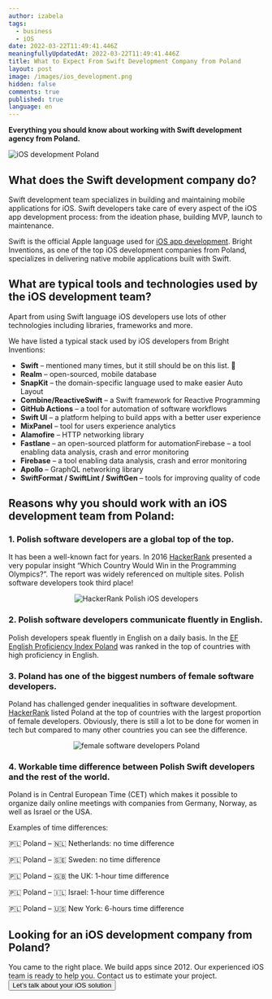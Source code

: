 ```yaml
---
author: izabela
tags:
  - business
  - iOS
date: 2022-03-22T11:49:41.446Z
meaningfullyUpdatedAt: 2022-03-22T11:49:41.446Z
title: What to Expect From Swift Development Company from Poland
layout: post
image: /images/ios_development.png
hidden: false
comments: true
published: true
language: en
---
```

**Everything you should know about working with Swift development agency from Poland.**

![iOS development Poland](../../static/images/ios_development.png "")

## What does the Swift development company do?

Swift development team specializes in building and maintaining mobile applications for iOS. Swift developers take care of every aspect of the iOS app development process: from the ideation phase, building MVP, launch to maintenance. 

Swift is the official Apple language used for [iOS app development](/our-areas/mobile-app-development). Bright Inventions, as one of the top iOS development companies from Poland, specializes in delivering native mobile applications built with Swift.

## What are typical tools and technologies used by the iOS development team?

Apart from using Swift language iOS developers use lots of other technologies including libraries, frameworks and more.

We have listed a typical stack used by iOS developers from Bright Inventions:

* **Swift** – mentioned many times, but it still should be on this list. 🙂
* **Realm** – open-sourced, mobile database
* **SnapKit** – the domain-specific language used to make easier Auto Layout
* **Combine/ReactiveSwift** – a Swift framework for Reactive Programming
* **GitHub Actions** – a tool for automation of software workflows
* **Swift UI** – a platform helping to build apps with a better user experience
* **MixPanel** – tool for users experience analytics
* **Alamofire** – HTTP networking library
* **Fastlane** – an open-sourced platform for automationFirebase – a tool enabling data analysis, crash and error monitoring
* **Firebase** – a tool enabling data analysis, crash and error monitoring
* **Apollo** – GraphQL networking library
* **SwiftFormat / SwiftLint / SwiftGen** – tools for improving quality of code

## Reasons why you should work with an iOS development team from Poland:

### 1. Polish software developers are a global top of the top.

It has been a well-known fact for years. In 2016 [](https://blog.hackerrank.com/which-country-would-win-in-the-programming-olympics/)[HackerRank](https://blog.hackerrank.com/which-country-would-win-in-the-programming-olympics/) presented a very popular insight “Which Country Would Win in the Programming Olympics?”. The report was widely referenced on multiple sites. Polish software developers took third place!

<center>

![HackerRank Polish iOS developers](../../static/images/hackerrank_polish_developers.png "")

</center>

### 2. Polish software developers communicate fluently in English.

Polish developers speak fluently in English on a daily basis. In the [EF English Proficiency Index Poland](https://www.ef.com/assetscdn/WIBIwq6RdJvcD9bc8RMd/cefcom-epi-site/reports/2021/ef-epi-2021-english.pdf) was ranked in the top of countries with high proficiency in English.

### 3. Poland has one of the biggest numbers of female software developers.

Poland has challenged gender inequalities in software development. [HackerRank](https://blog.hackerrank.com/which-countries-have-the-most-skilled-female-developers/) listed Poland at the top of countries with the largest proportion of female developers. Obviously, there is still a lot to be done for women in tech but compared to many other countries you can see the difference. 

<center>

![female software developers Poland](../../static/images/female_developers_hackerrank.png "")

</center>

### 4. Workable time difference between Polish Swift developers and the rest of the world.

Poland is in Central European Time (CET) which makes it possible to organize daily online meetings with companies from Germany, Norway, as well as Israel or the USA.

Examples of time differences:

🇵🇱 Poland – 🇳🇱 Netherlands: no time difference

🇵🇱 Poland – 🇸🇪 Sweden: no time difference

🇵🇱 Poland – 🇬🇧 the UK: 1-hour time difference

🇵🇱 Poland – 🇮🇱 Israel: 1-hour time difference

🇵🇱 Poland – 🇺🇸 New York: 6-hours time difference

<div className="block-button"><h2>Looking for an iOS development company from Poland? </h2><div>You came to the right place. We build apps since 2012. Our experienced iOS team is ready to help you. Contact us to estimate your project.</div><a href="/start-project"><button>Let’s talk about your iOS solution</button></a></div>
